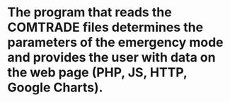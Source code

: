 # The program that reads the COMTRADE files determines the parameters of the emergency mode and provides the user with data on the web page (PHP, JS, HTTP, Google Charts).
